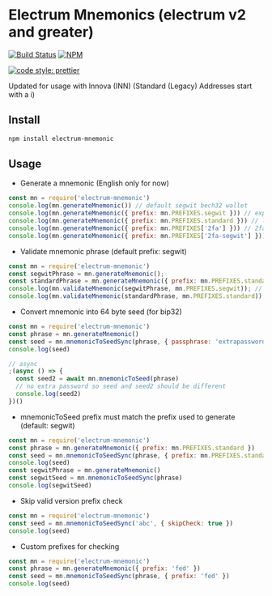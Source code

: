 # Electrum Mnemonics (electrum v2 and greater)

[![Build Status](https://travis-ci.org/bitcoinjs/electrum-mnemonic.png?branch=master)](https://travis-ci.org/bitcoinjs/electrum-mnemonic)
[![NPM](https://img.shields.io/npm/v/electrum-mnemonic.svg)](https://www.npmjs.org/package/electrum-mnemonic)

[![code style: prettier](https://img.shields.io/badge/code_style-prettier-ff69b4.svg?style=flat-square)](https://github.com/prettier/prettier)

Updated for usage with Innova (INN) (Standard (Legacy) Addresses start with a i)

## Install

```bash
npm install electrum-mnemonic
```

## Usage

* Generate a mnemonic (English only for now)

```js
const mn = require('electrum-mnemonic')
console.log(mn.generateMnemonic()) // default segwit bech32 wallet
console.log(mn.generateMnemonic({ prefix: mn.PREFIXES.segwit })) // explicit segwit bech32 wallet
console.log(mn.generateMnemonic({ prefix: mn.PREFIXES.standard })) // legacy p2pkh wallet (base58 address starting with 1)
console.log(mn.generateMnemonic({ prefix: mn.PREFIXES['2fa'] })) // 2fa legacy
console.log(mn.generateMnemonic({ prefix: mn.PREFIXES['2fa-segwit'] })) // legacy p2pkh wallet (base58 address starting with 1)
```

* Validate mnemonic phrase (default prefix: segwit)

```js
const mn = require('electrum-mnemonic')
const segwitPhrase = mn.generateMnemonic();
const standardPhrase = mn.generateMnemonic({ prefix: mn.PREFIXES.standard });
console.log(mn.validateMnemonic(segwitPhrase, mn.PREFIXES.segwit)); // true
console.log(mn.validateMnemonic(standardPhrase, mn.PREFIXES.standard)); // true
```

* Convert mnemonic into 64 byte seed (for bip32)

```js
const mn = require('electrum-mnemonic')
const phrase = mn.generateMnemonic()
const seed = mn.mnemonicToSeedSync(phrase, { passphrase: 'extrapassword' })
console.log(seed)

// async
;(async () => {
  const seed2 = await mn.mnemonicToSeed(phrase)
  // no extra password so seed and seed2 should be different
  console.log(seed2)
})()
```

* mnemonicToSeed prefix must match the prefix used to generate (default: segwit)

```js
const mn = require('electrum-mnemonic')
const phrase = mn.generateMnemonic({ prefix: mn.PREFIXES.standard })
const seed = mn.mnemonicToSeedSync(phrase, { prefix: mn.PREFIXES.standard })
console.log(seed)
const segwitPhrase = mn.generateMnemonic()
const segwitSeed = mn.mnemonicToSeedSync(phrase)
console.log(segwitSeed)
```

* Skip valid version prefix check

```js
const mn = require('electrum-mnemonic')
const seed = mn.mnemonicToSeedSync('abc', { skipCheck: true })
console.log(seed)
```

* Custom prefixes for checking

```js
const mn = require('electrum-mnemonic')
const phrase = mn.generateMnemonic({ prefix: 'fed' })
const seed = mn.mnemonicToSeedSync(phrase, { prefix: 'fed' })
console.log(seed)
```
